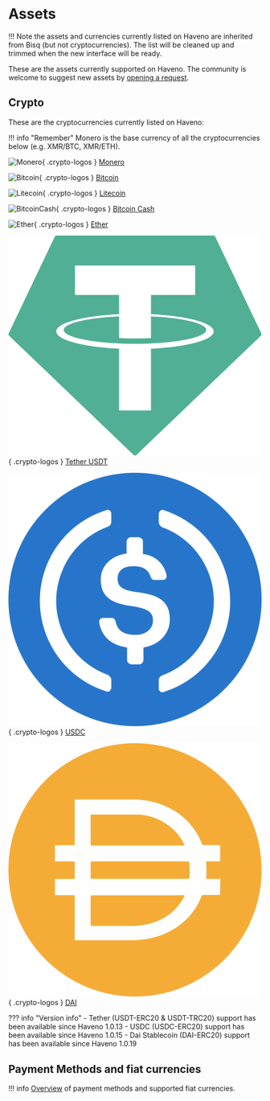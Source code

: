 # Assets

!!! Note
    the assets and currencies currently listed on Haveno are inherited from Bisq (but not cryptocurrencies). The list will be cleaned up and trimmed when the new interface will be ready.

These are the assets currently supported on Haveno. The community is welcome to suggest new assets by [opening a request](https://github.com/haveno-dex/listing).


## Crypto

These are the cryptocurrencies currently listed on Haveno:

!!! info "Remember"
    Monero is the base currency of all the cryptocurrencies below (e.g. XMR/BTC, XMR/ETH).

<!-- Crypto Logos Archive: https://cryptologos.cc/ -->

![Monero](../resources/img/crypto/monero.svg){ .crypto-logos } [Monero](https://getmonero.org)

![Bitcoin](../resources/img/crypto/bitcoin.svg){ .crypto-logos } [Bitcoin](https://bitcoin.org)

![Litecoin](../resources/img/crypto/litecoin.svg){ .crypto-logos } [Litecoin](https://litecoin.org)

![BitcoinCash](../resources/img/crypto/bitcoincash.svg){ .crypto-logos } [Bitcoin Cash](https://bitcoincash.org)

![Ether](../resources/img/crypto/ether.svg){ .crypto-logos } [Ether](https://ethereum.org)

![TetherUSDT](../resources/img/crypto/tether-usdt.svg){ .crypto-logos } [Tether USDT](https://tether.to)

![USDC](../resources/img/crypto/usdc.svg){ .crypto-logos } [USDC](https://www.circle.com/usdc)

![DAI](../resources/img/crypto/dai.svg){ .crypto-logos } [DAI](https://makerdao.com/en/)

??? info "Version info"
    - Tether (USDT-ERC20 & USDT-TRC20) support has been available since Haveno 1.0.13
    - USDC (USDC-ERC20) support has been available since Haveno 1.0.15
    - Dai Stablecoin (DAI-ERC20) support has been available since Haveno 1.0.19


## Payment Methods and fiat currencies

!!! info
    [Overview](payment_methods/0-all-methods.md) of payment methods and supported fiat currencies.
